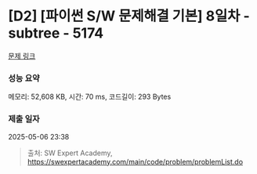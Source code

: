# [D2] [파이썬 S/W 문제해결 기본] 8일차 - subtree - 5174 

[문제 링크](https://swexpertacademy.com/main/code/problem/problemDetail.do?contestProbId=AWTay1Z64cQDFAVT) 

### 성능 요약

메모리: 52,608 KB, 시간: 70 ms, 코드길이: 293 Bytes

### 제출 일자

2025-05-06 23:38



> 출처: SW Expert Academy, https://swexpertacademy.com/main/code/problem/problemList.do